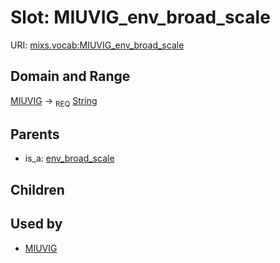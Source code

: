 
# Slot: MIUVIG_env_broad_scale




URI: [mixs.vocab:MIUVIG_env_broad_scale](https://w3id.org/mixs/vocab/MIUVIG_env_broad_scale)


## Domain and Range

[MIUVIG](MIUVIG.md) ->  <sub>REQ</sub> [String](types/String.md)

## Parents

 *  is_a: [env_broad_scale](env_broad_scale.md)

## Children


## Used by

 * [MIUVIG](MIUVIG.md)
